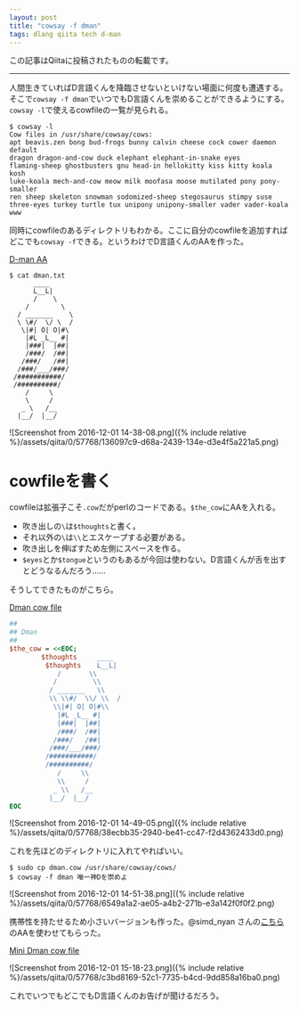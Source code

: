 ```yaml
---
layout: post
title: "cowsay -f dman"
tags: dlang qiita tech d-man
---
```

この記事はQiitaに投稿されたものの転載です。

---
人間生きていればD言語くんを降臨させないといけない場面に何度も遭遇する。そこで`cowsay -f dman`でいつでもD言語くんを崇めることができるようにする。  
`cowsay -l`で使えるcowfileの一覧が見られる。

```console
$ cowsay -l
Cow files in /usr/share/cowsay/cows:
apt beavis.zen bong bud-frogs bunny calvin cheese cock cower daemon default
dragon dragon-and-cow duck elephant elephant-in-snake eyes
flaming-sheep ghostbusters gnu head-in hellokitty kiss kitty koala kosh
luke-koala mech-and-cow meow milk moofasa moose mutilated pony pony-smaller
ren sheep skeleton snowman sodomized-sheep stegosaurus stimpy suse
three-eyes turkey turtle tux unipony unipony-smaller vader vader-koala www
```

同時にcowfileのあるディレクトリもわかる。ここに自分のcowfileを追加すればどこでも`cowsay -f`できる。というわけでD言語くんのAAを作った。

[D-man AA](https://gist.github.com/kotet/33915fda0aedfaab597ea2d02f434b97)

```console
$ cat dman.txt
      ____
      L__L|
      /    \
    /        \
  / _______    \
  \ \#/  \/ \  /
   \|#| O| O|#\
    |#L _L__ #|
    |###|  |##|
    /###/  /##|
   /###/   /##|
  /###/___/###/
 /###########/
 /##########/
    /     \
    \     /
   _ \   /__
  |__/  |__/
```

![Screenshot from 2016-12-01 14-38-08.png]({% include relative %}/assets/qiita/0/57768/136097c9-d68a-2439-134e-d3e4f5a221a5.png)

# cowfileを書く

cowfileは拡張子こそ`.cow`だがperlのコードである。`$the_cow`にAAを入れる。

 - 吹き出しの`\`は`$thoughts`と書く。
 - それ以外の`\`は`\\`とエスケープする必要がある。
 - 吹き出しを伸ばすため左側にスペースを作る。
 - `$eyes`とか`$tongue`というのもあるが今回は使わない。D言語くんが舌を出すとどうなるんだろう……

そうしてできたものがこちら。

[Dman cow file](https://gist.github.com/kotet/4be157150af024ea14e825f17c663940)

```perl
##
## Dman
##
$the_cow = <<EOC;
        $thoughts     ____
         $thoughts    L__L|
            /       \\
           /         \\
          / _______   \\
          \\ \\#/  \\/ \\  /
           \\|#| O| O|#\\
            |#L _L__ #|
            |###|  |##|
            /###/  /##|
           /###/   /##|
          /###/___/###/
         /###########/
         /##########/
            /     \\
            \\     /
           _ \\   /__
          |__/  |__/
EOC
```
![Screenshot from 2016-12-01 14-49-05.png]({% include relative %}/assets/qiita/0/57768/38ecbb35-2940-be41-cc47-f2d4362433d0.png)

これを先ほどのディレクトリに入れてやればいい。

```console
$ sudo cp dman.cow /usr/share/cowsay/cows/
$ cowsay -f dman 唯一神Dを崇めよ
```

![Screenshot from 2016-12-01 14-51-38.png]({% include relative %}/assets/qiita/0/57768/6549a1a2-ae05-a4b2-271b-e3a142f0f0f2.png)

携帯性を持たせるため小さいバージョンも作った。@simd_nyan さんの[こちら](https://gist.github.com/simdnyan/20e8fa2a2736c315e2c1)のAAを使わせてもらった。

[Mini Dman cow file](https://gist.github.com/kotet/1e200c8f004bdd9ef67871eebd9ed811)

![Screenshot from 2016-12-01 15-18-23.png]({% include relative %}/assets/qiita/0/57768/c3bd8169-52c1-7735-b4cd-9dd858a16ba0.png)

これでいつでもどこでもD言語くんのお告げが聞けるだろう。
